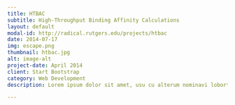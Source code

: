 ```yaml
---
title: HTBAC
subtitle: High-Throughput Binding Affinity Calculations
layout: default
modal-id: http://radical.rutgers.edu/projects/htbac
date: 2014-07-17
img: escape.png
thumbnail: htbac.jpg
alt: image-alt
project-date: April 2014
client: Start Bootstrap
category: Web Development
description: Lorem ipsum dolor sit amet, usu cu alterum nominavi lobortis. At duo novum diceret. Tantas apeirian vix et, usu sanctus postulant inciderint ut, populo diceret necessitatibus in vim. Cu eum dicam feugiat noluisse.

---
```

